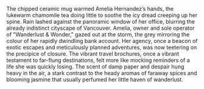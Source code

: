 The chipped ceramic mug warmed Amelia Hernandez’s hands, the lukewarm chamomile tea doing little to soothe the icy dread creeping up her spine.  Rain lashed against the panoramic window of her office, blurring the already indistinct cityscape of Vancouver.  Amelia, owner and sole operator of "Wanderlust & Wonder," gazed out at the storm, the grey mirroring the colour of her rapidly dwindling bank account.  Her agency, once a beacon of exotic escapes and meticulously planned adventures, was now teetering on the precipice of closure.  The vibrant travel brochures, once a vibrant testament to far-flung destinations, felt more like mocking reminders of a life she was quickly losing.  The scent of damp paper and despair hung heavy in the air, a stark contrast to the heady aromas of faraway spices and blooming jasmine that usually perfumed her little haven of wanderlust.
